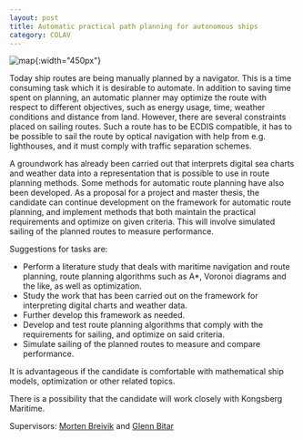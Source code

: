 ```yaml
---
layout: post
title: Automatic practical path planning for autonomous ships
category: COLAV
---
```


![map]{:width="450px"}

Today ship routes are being manually planned by a navigator.
This is a time consuming task which it is desirable to automate.
In addition to saving time spent on planning, an automatic planner may optimize the route with respect to different objectives, such as energy usage, time, weather conditions and distance from land.
However, there are several constraints placed on sailing routes.
Such a route has to be ECDIS compatible, it has to be possible to sail the route by optical navigation with help from e.g. lighthouses, and it must comply with traffic separation schemes.

A groundwork has already been carried out that interprets digital sea charts and weather data into a representation that is possible to use in route planning methods.
Some methods for automatic route planning have also been developed.
As a proposal for a project and master thesis, the candidate can continue development on the framework for automatic route planning, and implement methods that both maintain the practical requirements and optimize on given criteria.
This will involve simulated sailing of the planned routes to measure performance.

Suggestions for tasks are:

* Perform a literature study that deals with maritime navigation and route planning, route planning algorithms such as A\*, Voronoi diagrams and the like, as well as optimization.
* Study the work that has been carried out on the framework for interpreting digital charts and weather data.
* Further develop this framework as needed.
* Develop and test route planning algorithms that comply with the requirements for sailing, and optimize on said criteria.
* Simulate sailing of the planned routes to measure and compare performance.

It is advantageous if the candidate is comfortable with mathematical ship models, optimization or other related topics.

There is a possibility that the candidate will work closely with Kongsberg Maritime.

Supervisors: [Morten Breivik] and [Glenn Bitar]

[map]: {{site.url}}/assets/navigation-map.png
[Morten Breivik]: https://www.ntnu.no/ansatte/morten.breivik
[Glenn Bitar]: https://www.ntnu.no/ansatte/glenn.bitar
